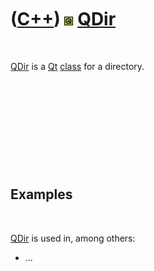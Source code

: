 



 

 

 

 

 

([C++](Cpp.md)) ![Qt](PicQt.png) [QDir](CppQDir.md)
=====================================================

 

[QDir](CppQDir.md) is a [Qt](CppQt.md) [class](CppClass.md) for a
directory.

 

 

 

 

 

Examples
--------

 

[QDir](CppQDir.md) is used in, among others:

-   ...

 

 

 

 

 





 



